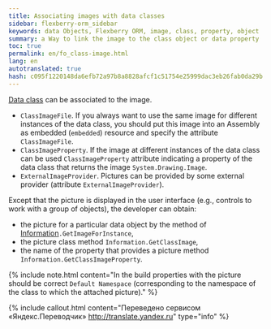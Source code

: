 ```yaml
--- 
title: Associating images with data classes 
sidebar: flexberry-orm_sidebar 
keywords: data Objects, Flexberry ORM, image, class, property, object 
summary: a Way to link the image to the class object or data property 
toc: true 
permalink: en/fo_class-image.html 
lang: en 
autotranslated: true 
hash: c095f1220148da6efb72a97b8a8828afcf1c51754e25999dac3eb26fab0da29b 
--- 
```


[Data class](fo_data-object.html) can be associated to the image. 

* `ClassImageFile`. If you always want to use the same image for different instances of the data class, you should put this image into an Assembly as embedded (`embedded`) resource and specify the attribute `ClassImageFile`. 
* `ClassImageProperty`. If the image at different instances of the data class can be used `ClassImageProperty` attribute indicating a property of the data class that returns the image `System.Drawing.Image`. 
* `ExternalImageProvider`. Pictures can be provided by some external provider (attribute `ExternalImageProvider`). 

Except that the picture is displayed in the user interface (e.g., controls to work with a group of objects), the developer can obtain: 

* the picture for a particular data object by the method of [Information](fo_methods-class-information.html)`.GetImageForInstance`, 
* the picture class method `Information.GetClassImage`, 
* the name of the property that provides a picture method `Information.GetClassImageProperty`. 

{% include note.html content="In the build properties with the picture should be correct `Default Namespace` (corresponding to the namespace of the class to which the attached picture)." %} 



{% include callout.html content="Переведено сервисом «Яндекс.Переводчик» <http://translate.yandex.ru>" type="info" %}